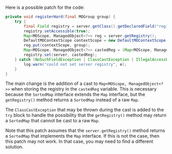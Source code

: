 Here is a possible patch for the code:

```java
private void registerHard(final MOGroup group) {
    try {
        final Field registry = server.getClass().getDeclaredField("registry");
        registry.setAccessible(true);
        Map<MOScope, ManagedObject<?>> reg = server.getRegistry();
        DefaultMOContextScope contextScope = new DefaultMOContextScope(new OctetString(""), group.getScope());
        reg.put(contextScope, group);
        Map<MOScope, ManagedObject<?>> castedReg = (Map<MOScope, ManagedObject<?>>) reg;
        registry.set(server, castedReg);
    } catch (NoSuchFieldException | ClassCastException | IllegalAccessException e) {
        log.warn("could not set server registry", e);
    }
}
```

The main change is the addition of a cast to `Map<MOScope, ManagedObject<?>>` when storing the registry in the `castedReg` variable. This is necessary because the `SortedMap` interface extends the `Map` interface, but the `getRegistry()` method returns a `SortedMap` instead of a raw `Map`.

The `ClassCastException` that may be thrown during the cast is added to the `try` block to handle the possibility that the `getRegistry()` method may return a `SortedMap` that cannot be cast to a raw `Map`.

Note that this patch assumes that the `server.getRegistry()` method returns a `SortedMap` that implements the `Map` interface. If this is not the case, then this patch may not work. In that case, you may need to find a different solution.